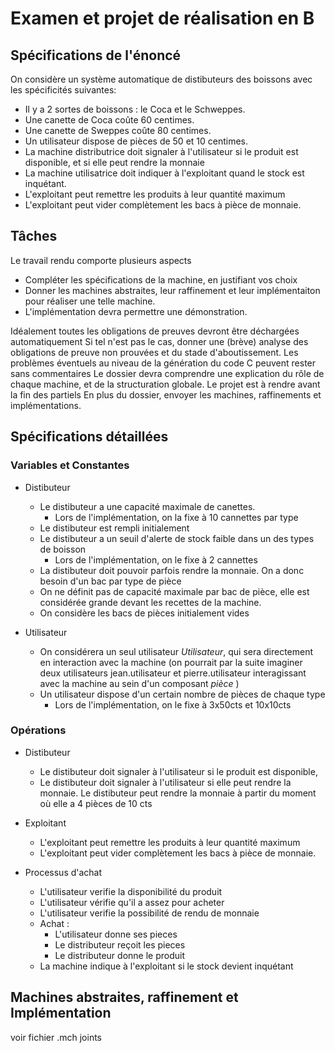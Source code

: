 # Examen et projet de réalisation en B

## Spécifications de l'énoncé

On considère un système automatique de distibuteurs des boissons avec les spécificités suivantes: 
- Il y a 2 sortes de boissons : le Coca et le Schweppes.
- Une canette de Coca coûte 60 centimes.
- Une canette de Sweppes coûte 80 centimes.
- Un utilisateur dispose de pièces de 50 et 10 centimes.
- La machine distributrice doit signaler à l'utilisateur si le produit est disponible, et si elle peut rendre la monnaie
- La machine utilisatrice doit indiquer à l'exploitant quand le stock est inquétant.
- L'exploitant peut remettre les produits à leur quantité maximum
- L'exploitant peut vider complètement les bacs à pièce de monnaie.

## Tâches

Le travail rendu comporte plusieurs aspects 
- Compléter les spécifications de la machine, en justifiant vos choix
- Donner les machines abstraites, leur raffinement et leur implémentaiton pour réaliser une telle machine.
- L'implémentation devra permettre une démonstration.

Idéalement toutes les obligations de preuves devront être déchargées  automatiquement
Si tel n'est pas le cas, donner une (brève) analyse des obligations de preuve non prouvées et du stade d'aboutissement.
Les problèmes éventuels au niveau de la génération du code C peuvent rester sans commentaires
Le dossier devra comprendre une explication du rôle de chaque machine, et de la structuration globale.
 Le projet est à rendre avant la fin des partiels
 En plus du dossier, envoyer les machines, raffinements et implémentations.
 
 ## Spécifications détaillées
 ### Variables et Constantes
- Distibuteur
  - Le distibuteur a une capacité maximale de canettes. 
    - Lors de l'implémentation, on la fixe à 10 cannettes par type
  - Le distibuteur est rempli initialement
  - Le distibuteur a un seuil d'alerte de stock faible dans un des types de boisson
    - Lors de l'implémentation, on le fixe à 2 cannettes
  - La distibuteur doit pouvoir parfois rendre la monnaie. On a donc besoin d'un bac par type de pièce
  - On ne définit pas de capacité maximale par bac de pièce, elle est considérée grande devant les recettes de la machine.
  - On considère les bacs de pièces initialement vides

- Utilisateur
  - On considérera un seul utilisateur *Utilisateur*, qui sera directement en interaction avec la machine (on pourrait par la suite imaginer deux utilisateurs jean.utilisateur et pierre.utilisateur interagissant avec la machine au sein d'un composant *pièce* )
  - Un utilisateur dispose d'un certain nombre de pièces de chaque type
    - Lors de l'implémentation, on le fixe à 3x50cts et 10x10cts
    
### Opérations
- Distibuteur
  -  Le distibuteur doit signaler à l'utilisateur si le produit est disponible,
  - Le distibuteur doit signaler à l'utilisateur si elle peut rendre la monnaie. Le distibuteur peut rendre la monnaie à partir du moment où elle a 4 pièces de 10 cts
- Exploitant
  - L'exploitant peut remettre les produits à leur quantité maximum
  - L'exploitant peut vider complètement les bacs à pièce de monnaie.

- Processus d'achat
  - L'utilisateur verifie la disponibilité du produit
  - L'utilisateur vérifie qu'il a assez pour acheter
  - L'utilisateur verifie la possibilité de rendu de monnaie
  - Achat : 
    - L'utilisateur donne ses pieces
    - Le distributeur reçoit les pieces
    - Le distributeur donne le produit
  - La machine indique à l'exploitant si le stock devient inquétant

## Machines abstraites, raffinement et Implémentation
voir fichier .mch joints


